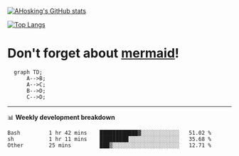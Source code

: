 [![AHosking's GitHub stats](https://github-readme-stats.vercel.app/api?username=ahosking&count_private=true&show_icons=true&theme=onedark&hide_rank=true&include_all_commits=true)](https://github.com/ahosking)

[![Top Langs](https://github-readme-stats.vercel.app/api/top-langs/?username=ahosking&layout=compact&theme=onedark)](https://github.com/ahosking)


# Don't forget about [mermaid](https://github.blog/2022-02-14-include-diagrams-markdown-files-mermaid/)!

```mermaid
  graph TD;
      A-->B;
      A-->C;
      B-->D;
      C-->D;
```
-------

📊 **Weekly development breakdown**

<!--START_SECTION:waka-->

```text
Bash         1 hr 42 mins    ████████████▓░░░░░░░░░░░░   51.02 %
sh           1 hr 11 mins    █████████░░░░░░░░░░░░░░░░   35.68 %
Other        25 mins         ███▒░░░░░░░░░░░░░░░░░░░░░   12.71 %
```

<!--END_SECTION:waka-->
